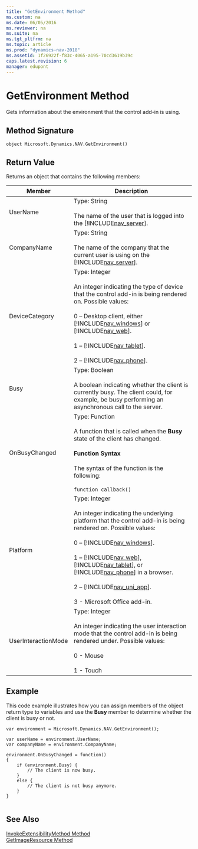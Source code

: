 ```yaml
---
title: "GetEnvironment Method"
ms.custom: na
ms.date: 06/05/2016
ms.reviewer: na
ms.suite: na
ms.tgt_pltfrm: na
ms.topic: article
ms.prod: "dynamics-nav-2018"
ms.assetid: 1f26922f-f83c-4065-a195-70cd3619b39c
caps.latest.revision: 6
manager: edupont
---
```

# GetEnvironment Method
Gets information about the environment that the control add-in is using.  
  
## Method Signature  
 `object Microsoft.Dynamics.NAV.GetEnvironment()`  
  
## Return Value  
 Returns an object that contains the following members:  
  
|Member|Description|  
|------------|-----------------|  
|UserName|Type: String<br /><br /> The name of the user that is logged into the [!INCLUDE[nav_server](../includes/nav_server_md.md)].|  
|CompanyName|Type: String<br /><br /> The name of the company that the current user is using on the [!INCLUDE[nav_server](../includes/nav_server_md.md)].|  
|DeviceCategory|Type: Integer<br /><br /> An integer indicating the type of device that the control add-in is being rendered on. Possible values:<br /><br /> 0 – Desktop client, either [!INCLUDE[nav_windows](../includes/nav_windows_md.md)] or [!INCLUDE[nav_web](../includes/nav_web_md.md)].<br /><br /> 1 – [!INCLUDE[nav_tablet](../includes/nav_tablet_md.md)].<br /><br /> 2 – [!INCLUDE[nav_phone](../includes/nav_phone_md.md)].|  
|Busy|Type: Boolean<br /><br /> A boolean indicating whether the client is currently busy. The client could, for example, be busy performing an asynchronous call to the server.|  
|OnBusyChanged|Type: Function<br /><br /> A function that is called when the **Busy** state of the client has changed.<br /><br /> **Function Syntax**<br /><br /> The syntax of the function is the following:<br /><br /> `function callback()`|  
|Platform|Type: Integer<br /><br /> An integer indicating the underlying platform that the control add-in is being rendered on. Possible values:<br /><br /> 0 – [!INCLUDE[nav_windows](../includes/nav_windows_md.md)].<br /><br /> 1 – [!INCLUDE[nav_web](../includes/nav_web_md.md)], [!INCLUDE[nav_tablet](../includes/nav_tablet_md.md)], or [!INCLUDE[nav_phone](../includes/nav_phone_md.md)] in a browser.<br /><br /> 2 – [!INCLUDE[nav_uni_app](../includes/nav_uni_app_md.md)].<br /><br /> 3 - Microsoft Office add-in.|
|UserInteractionMode|Type: Integer <br /><br />An integer indicating the user interaction mode that the control add-in is being rendered under. Possible values:<br /><br /> 0 - Mouse <br /><br /> 1 - Touch|  
  
## Example  
 This code example illustrates how you can assign members of the object return type to variables and use the **Busy** member to determine whether the client is busy or not.  
  
```  
var environment = Microsoft.Dynamics.NAV.GetEnvironment();  
  
var userName = environment.UserName;  
var companyName = environment.CompanyName;  
  
environment.OnBusyChanged = function()   
{  
    if (environment.Busy) {  
        // The client is now busy.  
    }  
    else {  
        // The client is not busy anymore.  
    }   
}  
  
```  
  
## See Also  
[InvokeExtensibilityMethod Method](devenv-invokeextensibility-method.md)   
[GetImageResource Method](devenv-getimageresource-method.md)   
